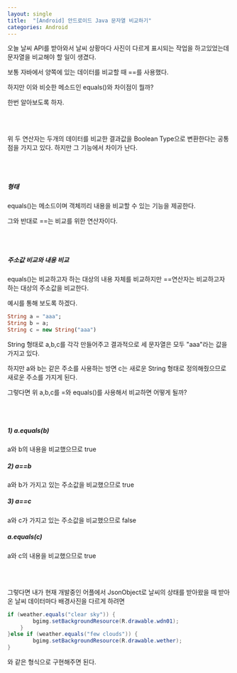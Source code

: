 ```yaml
---
layout: single
title:  "[Android] 안드로이드 Java 문자열 비교하기"
categories: Android
---
```


오늘 날씨 API를 받아와서 날씨 상황마다 사진이 다르게 표시되는 작업을 하고있었는데 문자열을 비교해야 할 일이 생겼다.

보통 자바에서 양쪽에 있는 데이터를 비교할 때 ==를 사용했다. 

하지만 이와 비슷한 메소드인 equals()와 차이점이 뭘까?

한번 알아보도록 하자.

 <br/><br/>

위 두 연산자는 두개의 데이터를 비교한 결과값을 Boolean Type으로 변환한다는 공통점을 가지고 있다. 하지만 그 기능에서 차이가 난다.

 <br/><br/>

##### 형태

equals()는 메소드이며 객체끼리 내용을 비교할 수 있는 기능을 제공한다.

그와 반대로 ==는 비교를 위한 연산자이다.

 <br/><br/>

##### 주소값 비교와 내용 비교

equals()는 비교하고자 하는 대상의 내용 자체를 비교하지만 ==연산자는 비교하고자 하는 대상의 주소값을 비교한다.

예시를 통해 보도록 하겠다.

```dart
String a = "aaa";
String b = a;
String c = new String("aaa")
```

String 형태로 a,b,c를 각각 만들어주고 결과적으로 세 문자열은 모두 "aaa"라는 값을 가지고 있다.

하지만 a와 b는 같은 주소를 사용하는 방면 c는 새로운 String 형태로 정의해줬으므로 새로운 주소를 가지게 된다.

그렇다면 위 a,b,c를 =와 equals()를 사용해서 비교하면 어떻게 될까?

 <br/><br/>

##### 1) a.equals(b)

a와 b의 내용을 비교했으므로 true

##### 2) a==b

a와 b가 가지고 있는 주소값을 비교했으므로 true

##### 3) a==c

a와 c가 가지고 있는 주소값을 비교했으므로 false

##### a.equals(c)

a와 c의 내용을 비교했으므로 true

 <br/><br/>

그렇다면 내가 현재 개발중인 어플에서 JsonObject로 날씨의 상태를 받아왔을 때 받아온 날씨 데이터마다 배경사진을 다르게 하려면

```java
if (weather.equals("clear sky")) {
        bgimg.setBackgroundResource(R.drawable.wdn01);
    }
}else if (weather.equals("few clouds")) {
        bgimg.setBackgroundResource(R.drawable.wether);
}
```

와 같은 형식으로 구현해주면 된다.
